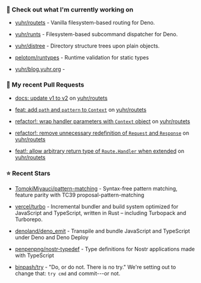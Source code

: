 ### 👷 Check out what I'm currently working on



- [yuhr/routets](https://github.com/yuhr/routets) - Vanilla filesystem-based routing for Deno.

- [yuhr/runts](https://github.com/yuhr/runts) - Filesystem-based subcommand dispatcher for Deno.

- [yuhr/distree](https://github.com/yuhr/distree) - Directory structure trees upon plain objects.

- [pelotom/runtypes](https://github.com/pelotom/runtypes) - Runtime validation for static types

- [yuhr/blog.yuhr.org](https://github.com/yuhr/blog.yuhr.org) - 

### 🔨 My recent Pull Requests



- [docs: update v1 to v2](https://github.com/yuhr/routets/pull/13) on [yuhr/routets](https://github.com/yuhr/routets)

- [feat: add `path` and `pattern` to `Context`](https://github.com/yuhr/routets/pull/12) on [yuhr/routets](https://github.com/yuhr/routets)

- [refactor!: wrap handler parameters with `Context` object](https://github.com/yuhr/routets/pull/11) on [yuhr/routets](https://github.com/yuhr/routets)

- [refactor!: remove unnecessary redefinition of `Request` and `Response`](https://github.com/yuhr/routets/pull/10) on [yuhr/routets](https://github.com/yuhr/routets)

- [feat!: allow arbitrary return type of `Route.Handler` when extended](https://github.com/yuhr/routets/pull/9) on [yuhr/routets](https://github.com/yuhr/routets)

### ⭐ Recent Stars



- [TomokiMiyauci/pattern-matching](https://github.com/TomokiMiyauci/pattern-matching) - Syntax-free pattern matching, feature parity with TC39 proposal-pattern-matching

- [vercel/turbo](https://github.com/vercel/turbo) - Incremental bundler and build system optimized for JavaScript and TypeScript, written in Rust – including Turbopack and Turborepo.

- [denoland/deno_emit](https://github.com/denoland/deno_emit) - Transpile and bundle JavaScript and TypeScript under Deno and Deno Deploy

- [penpenpng/nostr-typedef](https://github.com/penpenpng/nostr-typedef) - Type definitions for Nostr applications made with TypeScript

- [binpash/try](https://github.com/binpash/try) - &#34;Do, or do not. There is no try.&#34;  We&#39;re setting out to change that: `try cmd` and commit---or not.